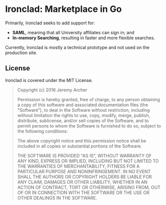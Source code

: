 # Ironclad: Marketplace in Go

Primarily, Ironclad seeks to add support for:

- **SAML**, meaning that all University affiliates can sign in; and
- **In-memory Searching**, resulting in faster and more flexible searches.

Currently, Ironclad is mostly a technical prototype and not used on the
production site.

## License

Ironclad is covered under the MIT License.

> Copyright (c) 2016 Jeremy Archer
> 
> Permission is hereby granted, free of charge, to any person obtaining
> a copy of this software and associated documentation files (the
> "Software"), to deal in the Software without restriction, including
> without limitation the rights to use, copy, modify, merge, publish,
> distribute, sublicense, and/or sell copies of the Software, and to
> permit persons to whom the Software is furnished to do so, subject to
> the following conditions:
> 
> The above copyright notice and this permission notice shall be
> included in all copies or substantial portions of the Software.
> 
> THE SOFTWARE IS PROVIDED "AS IS", WITHOUT WARRANTY OF ANY KIND,
> EXPRESS OR IMPLIED, INCLUDING BUT NOT LIMITED TO THE WARRANTIES OF
> MERCHANTABILITY, FITNESS FOR A PARTICULAR PURPOSE AND
> NONINFRINGEMENT. IN NO EVENT SHALL THE AUTHORS OR COPYRIGHT HOLDERS
> BE LIABLE FOR ANY CLAIM, DAMAGES OR OTHER LIABILITY, WHETHER IN AN
> ACTION OF CONTRACT, TORT OR OTHERWISE, ARISING FROM, OUT OF OR IN
> CONNECTION WITH THE SOFTWARE OR THE USE OR OTHER DEALINGS IN THE
> SOFTWARE.
